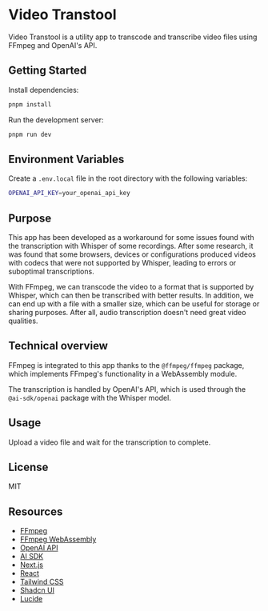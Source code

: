 # Video Transtool

Video Transtool is a utility app to transcode and transcribe video files using FFmpeg and OpenAI's API.

## Getting Started

Install dependencies:

```bash
pnpm install
```

Run the development server:

```bash
pnpm run dev
```

## Environment Variables

Create a `.env.local` file in the root directory with the following variables:

```bash
OPENAI_API_KEY=your_openai_api_key
```

## Purpose

This app has been developed as a workaround for some issues found with the transcription with Whisper of some recordings. After some research, it was found that some browsers, devices or configurations produced videos with codecs that were not supported by Whisper, leading to errors or suboptimal transcriptions.

With FFmpeg, we can transcode the video to a format that is supported by Whisper, which can then be transcribed with better results. In addition, we can end up with a file with a smaller size, which can be useful for storage or sharing purposes. After all, audio transcription doesn't need great video qualities.

## Technical overview

FFmpeg is integrated to this app thanks to the `@ffmpeg/ffmpeg` package, which implements FFmpeg's functionality in a WebAssembly module.

The transcription is handled by OpenAI's API, which is used through the `@ai-sdk/openai` package with the Whisper model.

## Usage

Upload a video file and wait for the transcription to complete.

## License

MIT

## Resources

- [FFmpeg](https://ffmpeg.org/)
- [FFmpeg WebAssembly](https://github.com/ffmpegwasm/ffmpeg.wasm)
- [OpenAI API](https://platform.openai.com/docs/api-reference)
- [AI SDK](https://github.com/vercel/ai)
- [Next.js](https://nextjs.org/)
- [React](https://reactjs.org/)
- [Tailwind CSS](https://tailwindcss.com/)
- [Shadcn UI](https://ui.shadcn.com/)
- [Lucide](https://lucide.dev/)
